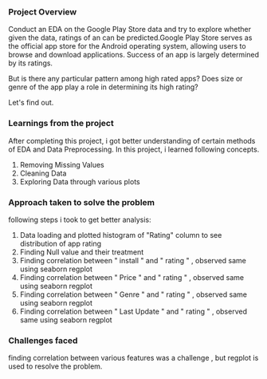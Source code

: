 ### Project Overview

 Conduct an EDA on the Google Play Store data and try to explore whether given the data, ratings of an can be predicted.Google Play Store serves as the official app store for the Android operating system, allowing users to browse and download applications. Success of an app is largely determined by its ratings.

But is there any particular pattern among high rated apps? Does size or genre of the app play a role in determining its high rating?

Let's find out.


### Learnings from the project

 After completing this project, i got  better understanding of certain methods of EDA and Data Preprocessing. In this project, i learned following concepts.

1) Removing Missing Values
2) Cleaning Data
3) Exploring Data through various plots


### Approach taken to solve the problem

 following steps i took to get better analysis:

1) Data loading and plotted histogram of "Rating" column to see distribution of app rating
2) Finding Null value and their treatment
3) Finding correlation between " install " and " rating " , observed same using seaborn regplot
4) Finding correlation between " Price " and " rating " , observed same using seaborn regplot
5) Finding correlation between " Genre " and " rating " , observed same using seaborn regplot
6) Finding correlation between " Last Update " and " rating " , observed same using seaborn regplot



### Challenges faced

 finding correlation between various features was a challenge , but regplot is used to resolve the problem.


